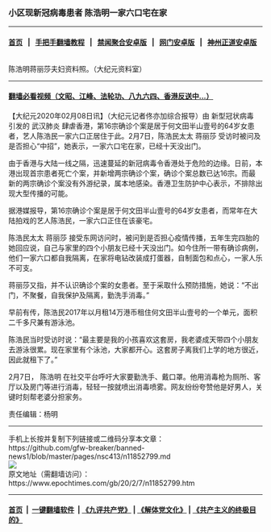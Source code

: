 ### 小区现新冠病毒患者 陈浩明一家六口宅在家
------------------------

#### [首页](https://github.com/gfw-breaker/banned-news1/blob/master/README.md) &nbsp;&nbsp;|&nbsp;&nbsp; [手把手翻墙教程](https://github.com/gfw-breaker/guides/wiki) &nbsp;&nbsp;|&nbsp;&nbsp; [禁闻聚合安卓版](https://github.com/gfw-breaker/bn-android) &nbsp;&nbsp;|&nbsp;&nbsp; [网门安卓版](https://github.com/oGate2/oGate) &nbsp;&nbsp;|&nbsp;&nbsp; [神州正道安卓版](https://github.com/SzzdOgate/update) 



<div><img alt="" class="aligncenter wp-post-image" src="https://i.epochtimes.com/assets/uploads/2020/02/1604041416422563-600x400.jpg"/>
<div class="red16 caption">
 <p>
  陈浩明蒋丽莎夫妇资料照。（大纪元资料室）
 </p>
</div>
</div><hr/>

#### [翻墙必看视频（文昭、江峰、法轮功、八九六四、香港反送中...）](https://github.com/gfw-breaker/banned-news1/blob/master/pages/link3.md)

<div><p>
 【大纪元2020年02月08日讯】（大纪元记者佟亦加综合报导）由
 <ok href="https://www.epochtimes.com/gb/tag/%E6%96%B0%E5%9E%8B%E5%86%A0%E7%8A%B6%E7%97%85%E6%AF%92.html">
  新型冠状病毒
 </ok>
 引发的
 <ok href="https://www.epochtimes.com/gb/tag/%E6%AD%A6%E6%B1%89%E8%82%BA%E7%82%8E.html">
  武汉肺炎
 </ok>
 肆虐香港，第16宗确诊个案是居于何文田半山壹号的64岁女患者，艺人陈浩民一家六口正居住于此。2月7日，陈浩民太太
 <ok href="https://www.epochtimes.com/gb/tag/%E8%92%8B%E4%B8%BD%E8%8E%8E.html">
  蒋丽莎
 </ok>
 受访时被问及是否担心“中招”，她表示，一家六口宅在家，已经十天没出门。
</p>
<p>
 由于香港与大陆一线之隔，迅速蔓延的新冠病毒令香港处于危险的边缘。日前，本港出现首宗患者死亡个案，并新增两宗确诊个案，确诊个案总数已达16宗。而最新的两宗确诊个案没有外游纪录，属本地感染。香港卫生防护中心表示，不排除出现大型传播的可能。
</p>
<p>
 据港媒报导，第16宗确诊个案是居于何文田半山壹号的64岁女患者，而常年在大陆拍戏的艺人陈浩民，一家六口正住在该豪宅。
</p>
<p>
 陈浩民太太
 <ok href="https://www.epochtimes.com/gb/tag/%E8%92%8B%E4%B8%BD%E8%8E%8E.html">
  蒋丽莎
 </ok>
 接受东网访问时，被问到是否担心疫情传播，五年生完四胎的她回应说，自己与家里的四个小朋友已经十天没出门。如今住所一带有确诊病例，他们一家六口都自我隔离，在家将电钻改装成打蛋器，自制面包和点心，一家人乐不可支。
</p>
<p>
 蒋丽莎又指，并不认识确诊个案的女患者。至于采取什么预防措施，她说：“不出门，不聚餐，自我保护及隔离，勤洗手消毒。”
</p>
<p>
 早前有传，陈浩民2017年以月租14万港币租住何文田半山壹号的一个单元，面积二千多尺兼有游泳池。
</p>
<p>
 陈浩民当时受访时说：“最主要是我的小孩喜欢这套房，我老婆成天带四个小朋友去游泳很累。现在家里有个泳池，大家都开心。这套房子离我们上学的地方很近，因此就租下了。”
</p>
<p>
 2月7日，
 <ok href="https://www.epochtimes.com/gb/tag/%E9%99%88%E6%B5%A9%E6%98%8E.html">
  陈浩明
 </ok>
 在社交平台呼吁大家要勤洗手、戴口罩。他用消毒枪为厕所、客厅以及房门等进行消毒，轻轻一按就喷出消毒喷雾。网友纷纷夸赞他是好男人，关键时刻帮老婆分担家务。
</p>
<p>
 责任编辑：杨明
</p>
</div>
<hr/>
手机上长按并复制下列链接或二维码分享本文章：<br/>
https://github.com/gfw-breaker/banned-news1/blob/master/pages/nsc413/n11852799.md <br/>
<a href='https://github.com/gfw-breaker/banned-news1/blob/master/pages/nsc413/n11852799.md'><img src='https://github.com/gfw-breaker/banned-news1/blob/master/pages/nsc413/n11852799.md.png'/></a> <br/>
原文地址（需翻墙访问）：https://www.epochtimes.com/gb/20/2/7/n11852799.htm


------------------------
#### [首页](https://github.com/gfw-breaker/banned-news1/blob/master/README.md) &nbsp;|&nbsp; [一键翻墙软件](https://github.com/gfw-breaker/nogfw/blob/master/README.md) &nbsp;| [《九评共产党》](https://github.com/gfw-breaker/9ping.md/blob/master/README.md#九评之一评共产党是什么) | [《解体党文化》](https://github.com/gfw-breaker/jtdwh.md/blob/master/README.md) | [《共产主义的终极目的》](https://github.com/gfw-breaker/gczydzjmd.md/blob/master/README.md)


<img src='http://gfw-breaker.win/banned-news/pages/nsc413/n11852799.md' width='0px' height='0px'/>
